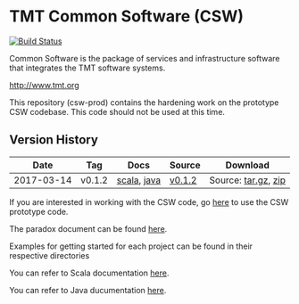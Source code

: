 TMT Common Software (CSW)
=========================
[![Build Status](http://ec2-35-154-215-191.ap-south-1.compute.amazonaws.com:8080/job/csw-prod-dev/badge/icon)](http://ec2-35-154-215-191.ap-south-1.compute.amazonaws.com:8080/job/csw-prod-dev/)

Common Software is the package of services and infrastructure software that integrates the TMT software systems.

http://www.tmt.org

This repository (csw-prod) contains the hardening work on the prototype CSW codebase. This code should not be used at this time.

Version History
---------------

| Date | Tag | Docs | Source | Download |
|-----|-----|--------|-----|-----|
| 2017-03-14 | v0.1.2 | [scala](https://tmtsoftware.github.io/csw-prod/0.1.2/api/scala/index.html), [java](https://tmtsoftware.github.io/csw-prod/0.1.2/api/java/index.html) | [v0.1.2](https://github.com/tmtsoftware/csw-prod/tree/v0.1.2)| Source: [tar.gz](https://github.com/tmtsoftware/csw-prod/archive/v0.1.2.tar.gz), [zip](https://github.com/tmtsoftware/csw-prod/archive/v0.1.2.zip) |

If you are interested in working with the CSW code, go [here](https://github.com/tmtsoftware/csw/) to use the CSW prototype code.

The paradox document can be found [here](https://tmtsoftware.github.io/csw-prod/).

Examples for getting started for each project can be found in their respective directories

You can refer to Scala documentation [here](https://tmtsoftware.github.io/csw-prod/api/scala/index.html).

You can refer to Java ducumentation [here](https://tmtsoftware.github.io/csw-prod/api/java/?/index.html).